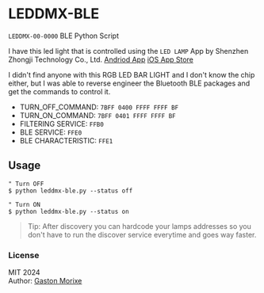 # LEDDMX-BLE

`LEDDMX-00-0000` BLE Python Script 

I have this led light that is controlled using the `LED LAMP` App by Shenzhen Zhongji Technology Co., Ltd. [Andriod App](https://play.google.com/store/apps/details?id=com.ledlamp) [iOS App Store](https://apps.apple.com/us/app/led-lamp/id1449109039)

I didn't find anyone with this RGB LED BAR LIGHT and I don't know the chip either, but I was able to reverse engineer the Bluetooth BLE packages and get the commands to control it.

- TURN_OFF_COMMAND: `7BFF 0400 FFFF FFFF BF`
- TURN_ON_COMMAND: `7BFF 0401 FFFF FFFF BF`
- FILTERING SERVICE: `FFB0`
- BLE SERVICE: `FFE0`
- BLE CHARACTERISTIC: `FFE1`

## Usage

```
" Turn OFF
$ python leddmx-ble.py --status off

" Turn ON
$ python leddmx-ble.py --status on
```

> Tip: After discovery you can hardcode your lamps addresses so you don't have to run the discover service everytime and goes way faster. 

### License
MIT 2024\
Author: [Gaston Morixe](gaston@gastonmorixe.com)

